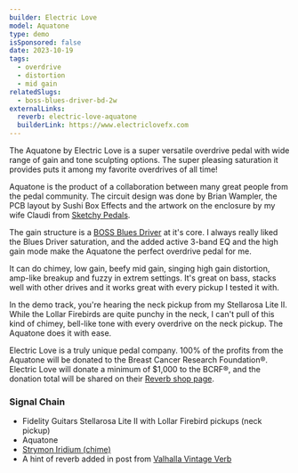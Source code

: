 ```yaml
---
builder: Electric Love
model: Aquatone
type: demo
isSponsored: false
date: 2023-10-19
tags:
  - overdrive
  - distortion
  - mid gain
relatedSlugs:
  - boss-blues-driver-bd-2w
externalLinks:
  reverb: electric-love-aquatone
  builderLink: https://www.electriclovefx.com
---
```


The Aquatone by Electric Love is a super versatile overdrive pedal with wide range of gain and tone sculpting options. The super pleasing saturation it provides puts it among my favorite overdrives of all time!

Aquatone is the product of a collaboration between many great people from the pedal community. The circuit design was done by Brian Wampler, the PCB layout by Sushi Box Effects and the artwork on the enclosure by my wife Claudi from [Sketchy Pedals](https://www.instagram.com/sketchypedals/).

The gain structure is a [BOSS Blues Driver](/demos/boss-blues-driver-bd-2w) at it's core. I always really liked the Blues Driver saturation, and the added active 3-band EQ and the high gain mode make the Aquatone the perfect overdrive pedal for me.

It can do chimey, low gain, beefy mid gain, singing high gain distortion, amp-like breakup and fuzzy in extrem settings. It's great on bass, stacks well with other drives and it works great with every pickup I tested it with.

In the demo track, you're hearing the neck pickup from my Stellarosa Lite II. While the Lollar Firebirds are quite punchy in the neck, I can't pull of this kind of chimey, bell-like tone with every overdrive on the neck pickup. The Aquatone does it with ease.

Electric Love is a truly unique pedal company. 100% of the profits from the Aquatone will be donated to the Breast Cancer Research Foundation®. Electric Love will donate a minimum of $1,000 to the BCRF®, and the donation total will be shared on their [Reverb shop page](https://reverb.partnerlinks.io/loopydemos-electric-love-aquatone).

### Signal Chain

- Fidelity Guitars Stellarosa Lite II with Lollar Firebird pickups (neck pickup)
- Aquatone
- [Strymon Iridium (chime)](/demos/strymon-iridium)
- A hint of reverb added in post from [Valhalla Vintage Verb](https://valhalladsp.com/shop/reverb/valhalla-vintage-verb/)
